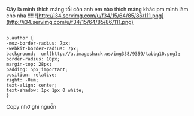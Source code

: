 Đây là mình thích mảng tối còn anh em nào thích mảng khác pm mình làm cho nha !!!!
![http://i34.servimg.com/u/f34/15/64/85/86/111.png](http://i34.servimg.com/u/f34/15/64/85/86/111.png)

```

p.author {
-moz-border-radius: 7px;
-webkit-border-radius: 7px;
background:  url(http://a.imageshack.us/img338/9359/tabbg10.png);
border-radius: 10px;
margin-top: 28px;
padding: 5px!important;
position: relative;
right: -0em;
text-align: center;
text-shadow: 1px 1px 0 white;
}

```

Copy nhờ ghi nguồn